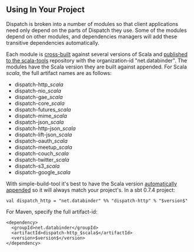 Using In Your Project
---------------------

Dispatch is broken into a number of modules so that client
applications need only depend on the parts of Dispatch they use. Some
of the modules depend on other modules, and dependencies managers will
add these transitive dependencies automatically.

Each module is [cross-built][sbt] against several versions of Scala
and [published to the scala-tools][st] repository with the
organization-id "net.databinder". The modules have the Scala version
they are built against appended. For Scala $scala$, the full artifact
names are as follows:

* dispatch-http_$scala$
* dispatch-nio_$scala$
* dispatch-gae_$scala$
* dispatch-core_$scala$
* dispatch-futures_$scala$
* dispatch-mime_$scala$
* dispatch-json_$scala$
* dispatch-http-json_$scala$
* dispatch-lift-json_$scala$
* dispatch-oauth_$scala$
* dispatch-meetup_$scala$
* dispatch-couch_$scala$
* dispatch-twitter_$scala$
* dispatch-s3_$scala$
* dispatch-google_$scala$

[dn]: http://databinder.net/repo/
[st]: http://scala-tools.org/repo-releases/net/databinder/
[sbt]: http://code.google.com/p/simple-build-tool/wiki/CrossBuild

With simple-build-tool it's best to have the Scala version
[automatically appended][sbt] so it will always match your
project's. In a sbt 0.7.4 project:

    val dispatch_http = "net.databinder" %% "dispatch-http" % "$version$"

For Maven, specify the full artifact-id:

    <dependency>
      <groupId>net.databinder</groupId>
      <artifactId>dispatch-http_$scala$</artifactId>
      <version>$version$</version>
    </dependency>
